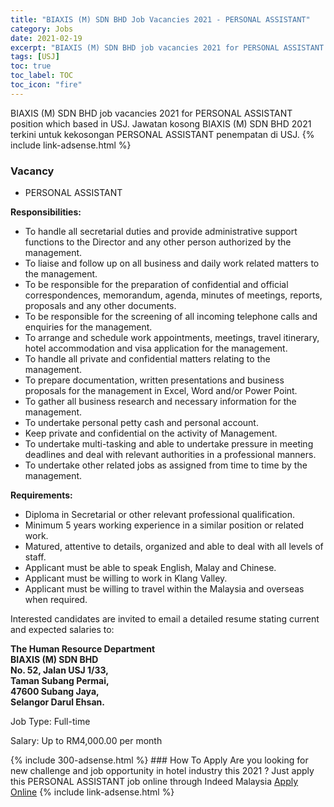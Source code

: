 ```yaml
---
title: "BIAXIS (M) SDN BHD Job Vacancies 2021 - PERSONAL ASSISTANT" 
category: Jobs 
date: 2021-02-19 
excerpt: "BIAXIS (M) SDN BHD job vacancies 2021 for PERSONAL ASSISTANT position which based in USJ. Jawatan kosong BIAXIS (M) SDN BHD 2021 terkini untuk kekosongan PERSONAL ASSISTANT penempatan di USJ" 
tags: [USJ] 
toc: true 
toc_label: TOC 
toc_icon: "fire" 
--- 
```


BIAXIS (M) SDN BHD job vacancies 2021 for PERSONAL ASSISTANT position which based in USJ. Jawatan kosong BIAXIS (M) SDN BHD 2021 terkini untuk kekosongan PERSONAL ASSISTANT penempatan di USJ. 
{% include link-adsense.html %} 
### Vacancy 
- PERSONAL ASSISTANT 
<div><p><b>Responsibilities: </b></p><ul><li>To handle all secretarial duties and provide administrative support functions to the Director and any other person authorized by the management.</li><li>To liaise and follow up on all business and daily work related matters to the management.</li><li>To be responsible for the preparation of confidential and official correspondences, memorandum, agenda, minutes of meetings, reports, proposals and any other documents.</li><li>To be responsible for the screening of all incoming telephone calls and enquiries for the management.</li><li>To arrange and schedule work appointments, meetings, travel itinerary, hotel accommodation and visa application for the management.</li><li>To handle all private and confidential matters relating to the management.</li><li>To prepare documentation, written presentations and business proposals for the management in Excel, Word and/or Power Point.</li><li>To gather all business research and necessary information for the management.</li><li>To undertake personal petty cash and personal account.</li><li>Keep private and confidential on the activity of Management.</li><li>To undertake multi-tasking and able to undertake pressure in meeting deadlines and deal with relevant authorities in a professional manners.</li><li>To undertake other related jobs as assigned from time to time by the management.</li></ul><p><b>Requirements: </b></p><ul><li>Diploma in Secretarial or other relevant professional qualification.</li><li>Minimum 5 years working experience in a similar position or related work.</li><li>Matured, attentive to details, organized and able to deal with all levels of staff.</li><li>Applicant must be able to speak English, Malay and Chinese.</li><li>Applicant must be willing to work in Klang Valley.</li><li>Applicant must be willing to travel within the Malaysia and overseas when required.</li></ul><p>Interested candidates are invited to email a detailed resume stating current and expected salaries to:</p><p><b>The Human Resource Department</b><br><b>BIAXIS (M) SDN BHD</b><br><b>No. 52, Jalan USJ 1/33,</b><br><b>Taman Subang Permai,</b><br><b>47600 Subang Jaya,</b><br><b>Selangor Darul Ehsan.</b></p><p>Job Type: Full-time</p><p>Salary: Up to RM4,000.00 per month</p></div> 
{% include 300-adsense.html %} 
### How To Apply 
Are you looking for new challenge and job opportunity in hotel industry this 2021 ?
Just apply this PERSONAL ASSISTANT job online through Indeed Malaysia 
<a href="https://malaysia.indeed.com/viewjob?jk=1a6ba76870d1b562" class="btn btn--info" target="_blank" rel="nofollow noopenner">Apply Online</a> 
{% include link-adsense.html %} 